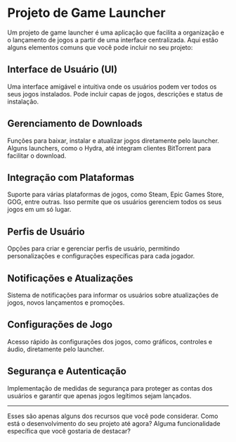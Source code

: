 # Projeto de Game Launcher

Um projeto de game launcher é uma aplicação que facilita a organização e o lançamento de jogos a partir de uma interface centralizada. Aqui estão alguns elementos comuns que você pode incluir no seu projeto:

## Interface de Usuário (UI)
Uma interface amigável e intuitiva onde os usuários podem ver todos os seus jogos instalados. Pode incluir capas de jogos, descrições e status de instalação.

## Gerenciamento de Downloads
Funções para baixar, instalar e atualizar jogos diretamente pelo launcher. Alguns launchers, como o Hydra, até integram clientes BitTorrent para facilitar o download.

## Integração com Plataformas
Suporte para várias plataformas de jogos, como Steam, Epic Games Store, GOG, entre outras. Isso permite que os usuários gerenciem todos os seus jogos em um só lugar.

## Perfis de Usuário
Opções para criar e gerenciar perfis de usuário, permitindo personalizações e configurações específicas para cada jogador.

## Notificações e Atualizações
Sistema de notificações para informar os usuários sobre atualizações de jogos, novos lançamentos e promoções.

## Configurações de Jogo
Acesso rápido às configurações dos jogos, como gráficos, controles e áudio, diretamente pelo launcher.

## Segurança e Autenticação
Implementação de medidas de segurança para proteger as contas dos usuários e garantir que apenas jogos legítimos sejam lançados.

---

Esses são apenas alguns dos recursos que você pode considerar. Como está o desenvolvimento do seu projeto até agora? Alguma funcionalidade específica que você gostaria de destacar?

